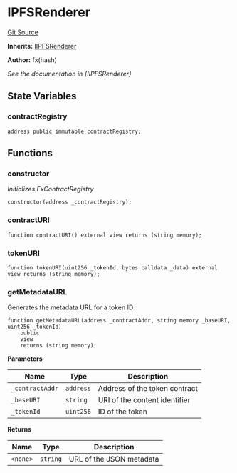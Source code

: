 # IPFSRenderer
[Git Source](https://github.com/fxhash/fxhash-evm-contracts/blob/941c33e8dcf9e8d32ef010e754110434710b4bd3/src/renderers/IPFSRenderer.sol)

**Inherits:**
[IIPFSRenderer](/src/interfaces/IIPFSRenderer.sol/interface.IIPFSRenderer.md)

**Author:**
fx(hash)

*See the documentation in {IIPFSRenderer}*


## State Variables
### contractRegistry

```solidity
address public immutable contractRegistry;
```


## Functions
### constructor

*Initializes FxContractRegistry*


```solidity
constructor(address _contractRegistry);
```

### contractURI


```solidity
function contractURI() external view returns (string memory);
```

### tokenURI


```solidity
function tokenURI(uint256 _tokenId, bytes calldata _data) external view returns (string memory);
```

### getMetadataURL

Generates the metadata URL for a token ID


```solidity
function getMetadataURL(address _contractAddr, string memory _baseURI, uint256 _tokenId)
    public
    view
    returns (string memory);
```
**Parameters**

|Name|Type|Description|
|----|----|-----------|
|`_contractAddr`|`address`|Address of the token contract|
|`_baseURI`|`string`|URI of the content identifier|
|`_tokenId`|`uint256`|ID of the token|

**Returns**

|Name|Type|Description|
|----|----|-----------|
|`<none>`|`string`|URL of the JSON metadata|


